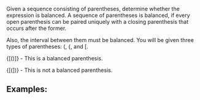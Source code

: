 Given a sequence consisting of parentheses, determine whether the expression is balanced. A sequence of parentheses is balanced, if every open parenthesis can be paired uniquely with a closing parenthesis that occurs after the former. 

Also, the interval between them must be balanced. You will be given three types of parentheses: (, {, and [.

{[()]} - This is a balanced parenthesis.

{[(])} - This is not a balanced parenthesis.

## Examples:

